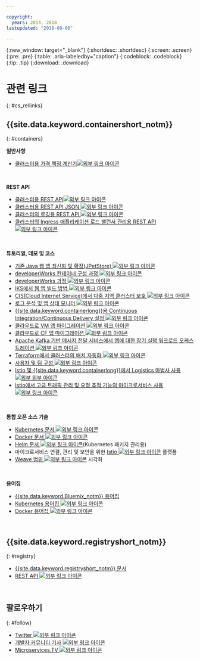 ```yaml
---

copyright:
  years: 2014, 2018
lastupdated: "2018-08-06"

---
```


{:new_window: target="_blank"}
{:shortdesc: .shortdesc}
{:screen: .screen}
{:pre: .pre}
{:table: .aria-labeledby="caption"}
{:codeblock: .codeblock}
{:tip: .tip}
{:download: .download}




# 관련 링크
{: #cs_rellinks}

## {{site.data.keyword.containershort_notm}}
{: #containers}

**일반사항**

- [클러스터용 가격 책정 계산기![외부 링크 아이콘](../icons/launch-glyph.svg "외부 링크 아이콘")](https://console.bluemix.net/pricing/configure/iaas/containers-kubernetes)

<br />


**REST API**

- [클러스터용 REST API![외부 링크 아이콘](../icons/launch-glyph.svg "외부 링크 아이콘")](https://containers.bluemix.net/swagger)
- [클러스터용 REST API JSON ![외부 링크 아이콘](../icons/launch-glyph.svg "외부 링크 아이콘")](https://containers.bluemix.net/swagger-api-json)
- [클러스터의 로깅용 REST API ![외부 링크 아이콘](../icons/launch-glyph.svg "외부 링크 아이콘")](https://us-south.containers.bluemix.net/swagger-logging/)
- [클러스터의 Ingress 애플리케이션 로드 밸런서 관리용 REST API ![외부 링크 아이콘](../icons/launch-glyph.svg "외부 링크 아이콘")](https://us-south.containers.bluemix.net/swagger-alb-api/)

<br />


**튜토리얼, 데모 및 코스**

- [기존 Java 웹 앱 최신화 및 확장(JPetStore) ![외부 링크 아이콘](../icons/launch-glyph.svg "외부 링크 아이콘")](https://github.com/IBM-Cloud/jpetstore-kubernetes)
- [developerWorks 컨테이너 구성 과정 ![외부 링크 아이콘](../icons/launch-glyph.svg "외부 링크 아이콘")](https://developer.ibm.com/code/journey/category/container-orchestration/)
- [developerWorks 과정 ![외부 링크 아이콘](../icons/launch-glyph.svg "외부 링크 아이콘")](https://developer.ibm.com/courses/all/?s=IBM+Cloud+Container+Service)
- [IKS에서 웹 앱 빌드 방법 ![외부 링크 아이콘](../icons/launch-glyph.svg "외부 링크 아이콘")](https://console.bluemix.net/docs/tutorials/scalable-webapp-kubernetes.html#scalable-web-application-on-kubernetes)
- [CIS(Cloud Internet Service)에서 다중 지역 클러스터 보호 ![외부 링크 아이콘](../icons/launch-glyph.svg "외부 링크 아이콘")](https://console.bluemix.net/docs/tutorials/multi-region-k8s-cis.html#resilient-and-secure-multi-region-kubernetes-clusters-with-cloud-internet-services)
- [로그 분석 및 앱 상태 모니터 ![외부 링크 아이콘](../icons/launch-glyph.svg "외부 링크 아이콘")](https://console.bluemix.net/docs/tutorials/kubernetes-log-analysis-kibana.html#analyze-logs-and-monitor-the-health-of-kubernetes-applications)
- [{{site.data.keyword.containerlong}}용 Continuous Integration/Continuous Delivery 설정 ![외부 링크 아이콘](../icons/launch-glyph.svg "외부 링크 아이콘")](https://console.bluemix.net/docs/tutorials/continuous-deployment-to-kubernetes.html#continuous-deployment-to-kubernetes)
- [클라우드로 VM 앱 마이그레이션 ![외부 링크 아이콘](../icons/launch-glyph.svg "외부 링크 아이콘")](https://console.bluemix.net/docs/tutorials/vm-to-containers-and-kubernetes.html#moving-a-vm-based-app-to-kubernetes)
- [클라우드로 CF 앱 마이그레이션 ![외부 링크 아이콘](../icons/launch-glyph.svg "외부 링크 아이콘")](https://console.bluemix.net/docs/containers/cs_tutorials_cf.html#cf_tutorial)
- [Apache Kafka 기반 메시지 전달 서비스에서 앱에 대한 장기 실행 워크로드 오케스트레이션 ![외부 링크 아이콘](../icons/launch-glyph.svg "외부 링크 아이콘")](https://console.bluemix.net/docs/tutorials/pub-sub-object-storage.html#asynchronous-data-processing-using-object-storage-and-pub-sub-messaging)
- [Terraform에서 클러스터의 배치 자동화 ![외부 링크 아이콘](../icons/launch-glyph.svg "외부 링크 아이콘")](https://console.bluemix.net/docs/tutorials/plan-create-update-deployments.html#plan-create-and-update-deployment-environments)
- [사용자 및 팀 구성 ![외부 링크 아이콘](../icons/launch-glyph.svg "외부 링크 아이콘")](https://console.bluemix.net/docs/tutorials/users-teams-applications.html#best-practices-for-organizing-users-teams-applications)
- [Istio 및 {{site.data.keyword.containerlong}}에서 Logistics 마법사 사용 ![외부 외부 아이콘](../icons/launch-glyph.svg "외부 링크 아이콘")](https://github.com/IBM-Cloud/logistics-wizard-kubernetes)
- [Istio에서 고급 트래픽 관리 및 요청 추적 기능의 마이크로서비스 사용 ![외부 링크 아이콘](../icons/launch-glyph.svg "외부 링크 아이콘")](https://developer.ibm.com/code/patterns/manage-microservices-traffic-using-istio/)

<br />


**통합 오픈 소스 기술**

- [Kubernetes 문서 ![외부 링크 아이콘](../icons/launch-glyph.svg "외부 링크 아이콘")](https://kubernetes.io/)
- [Docker 문서 ![외부 링크 아이콘](../icons/launch-glyph.svg "외부 링크 아이콘")](https://docs.docker.com/engine/)
- <a href="https://docs.helm.sh/helm/" target="_blank">Helm 문서 <img src="../icons/launch-glyph.svg" alt="외부 링크 아이콘"></a>(Kubernetes 패키지 관리용)
- 마이크로서비스 연결, 관리 및 보안을 위한 [Istio ![외부 링크 아이콘](../icons/launch-glyph.svg "외부 링크 아이콘")](https://istio.io/) 플랫폼
- [Weave 범위 ![외부 링크 아이콘](../icons/launch-glyph.svg "외부 링크 아이콘")](https://www.weave.works/oss/scope/) 시각화

<br />


**용어집**

- [{{site.data.keyword.Bluemix_notm}} 용어집](/docs/overview/glossary/index.html#glossary)
- [Kubernetes 용어집 ![외부 링크 아이콘](../icons/launch-glyph.svg "외부 링크 아이콘")](https://kubernetes.io/docs/reference/glossary/?fundamental=true)
- [Docker 용어집 ![외부 링크 아이콘](../icons/launch-glyph.svg "외부 링크 아이콘")](https://docs.docker.com/glossary/)

<br />


## {{site.data.keyword.registryshort_notm}}
{: #registry}

- [{{site.data.keyword.registryshort_notm}} 문서](/docs/services/Registry/index.html)
- [REST API ![외부 링크 아이콘](../icons/launch-glyph.svg "외부 링크 아이콘")](https://registry.ng.bluemix.net/api/doc/)

<br />


## 팔로우하기
{: #follow}

- [Twitter ![외부 링크 아이콘](../icons/launch-glyph.svg "외부 링크 아이콘")](https://twitter.com/hashtag/ibmcontainers)
- [개발자 커뮤니티 기사 ![외부 링크 아이콘](../icons/launch-glyph.svg "외부 링크 아이콘")](https://www.ibm.com/blogs/bluemix/tag/containers/)
- [Microservices.TV ![외부 링크 아이콘](../icons/launch-glyph.svg "외부 링크 아이콘")](https://developer.ibm.com/tv/microservices/)

<br />

